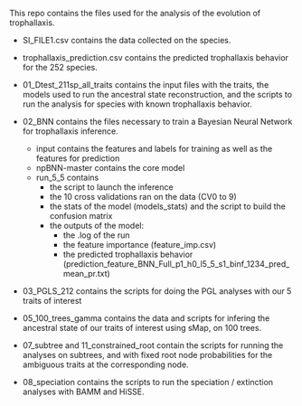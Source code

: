 This repo contains the files used for the analysis of the evolution of trophallaxis. 

- SI_FILE1.csv contains the data collected on the species.
- trophallaxis_prediction.csv contains the predicted trophallaxis behavior for the 252 species.


- 01_Dtest_211sp_all_traits contains the input files with the traits, the models used to run the ancestral state reconstruction, and the scripts to run the analysis for species with known trophallaxis behavior. 
- 02_BNN contains the files necessary to train a Bayesian Neural Network for trophallaxis inference.
  - input contains the features and labels for training as well as the features for prediction
  - npBNN-master contains the core model
  - run_5_5 contains
      - the script to launch the inference
      - the 10 cross validations ran on the data (CV0 to 9)
      - the stats of the model (models_stats) and the script to build the confusion matrix
      - the outputs of the model:
          - the .log of the run
          - the feature importance (feature_imp.csv)
          - the predicted trophallaxis behavior (prediction_feature_BNN_Full_p1_h0_l5_5_s1_binf_1234_pred_mean_pr.txt)
- 03_PGLS_212 contains the scripts for doing the PGL analyses with our 5 traits of interest
- 05_100_trees_gamma contains the data and scripts for infering the ancestral state of our traits of interest using sMap, on 100 trees.
- 07_subtree and 11_constrained_root contain the scripts for running the analyses on subtrees, and with fixed root node probabilities for the ambiguous traits at the corresponding node.
- 08_speciation contains the scripts to run the speciation / extinction analyses with BAMM and HiSSE. 
